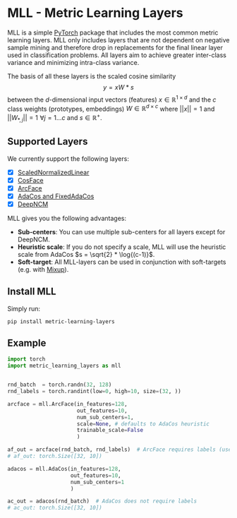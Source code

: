 # MLL - Metric Learning Layers
MLL is a simple [PyTorch](https://pytorch.org/) package that includes the most common metric learning layers.
MLL only includes layers that are not dependent on negative sample mining and therefore drop in replacements for 
the final linear layer used in classification problems.
All layers aim to achieve greater inter-class variance and minimizing intra-class variance.

The basis of all these layers is the scaled cosine similarity $$y = xW * s$$ between 
the $d$-dimensional input vectors (features) $x \in \mathbb{R}^{1 \times d}$ and the 
$c$ class weights (prototypes, embeddings) $W \in \mathbb{R}^{d \times c}$
where $||x|| = 1$ and $||W_{*, j}|| = 1 \,\, \forall j= 1\dots c$ and $s \in \mathbb{R}^+$.

## Supported Layers
We currently support the following layers:
* [x] [ScaledNormalizedLinear](https://arxiv.org/abs/1811.12649)
* [x] [CosFace](https://arxiv.org/abs/1801.09414)
* [x] [ArcFace](https://arxiv.org/abs/1801.07698)
* [x] [AdaCos and FixedAdaCos](https://arxiv.org/abs/1905.00292)
* [x] [DeepNCM](https://openreview.net/forum?id=rkPLZ4JPM)  

MLL gives you the following advantages:
* __Sub-centers__: You can use multiple sub-centers for all layers except for DeepNCM.
* __Heuristic scale__: If you do not specify a scale, 
MLL will use the heuristic scale from AdaCos $s = \sqrt{2} * \log{(c-1)}$.
* __Soft-target__: All MLL-layers can be used in conjunction with soft-targets (e.g. with [Mixup](https://arxiv.org/abs/1710.09412)).

## Install MLL
Simply run:
```
pip install metric-learning-layers
```

## Example
```py
import torch
import metric_learning_layers as mll


rnd_batch  = torch.randn(32, 128)
rnd_labels = torch.randint(low=0, high=10, size=(32, ))

arcface = mll.ArcFace(in_features=128, 
                      out_features=10, 
                      num_sub_centers=1, 
                      scale=None, # defaults to AdaCos heuristic
                      trainable_scale=False
                      )

af_out = arcface(rnd_batch, rnd_labels)  # ArcFace requires labels (used to apply the margin)
# af_out: torch.Size([32, 10])

adacos = mll.AdaCos(in_features=128, 
                    out_features=10, 
                    num_sub_centers=1 
                    )

ac_out = adacos(rnd_batch)  # AdaCos does not require labels
# ac_out: torch.Size([32, 10])
```